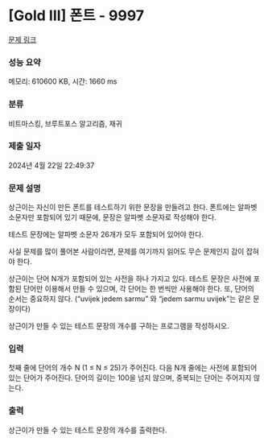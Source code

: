# [Gold III] 폰트 - 9997 

[문제 링크](https://www.acmicpc.net/problem/9997) 

### 성능 요약

메모리: 610600 KB, 시간: 1660 ms

### 분류

비트마스킹, 브루트포스 알고리즘, 재귀

### 제출 일자

2024년 4월 22일 22:49:37

### 문제 설명

<p>상근이는 자신이 만든 폰트를 테스트하기 위한 문장을 만들려고 한다. 폰트에는 알파벳 소문자만 포함되어 있기 때문에, 문장은 알파벳 소문자로 작성해야 한다.</p>

<p>테스트 문장에는 알파벳 소문자 26개가 모두 포함되어 있어야 한다.</p>

<p>사실 문제를 많이 풀어본 사람이라면, 문제를 여기까지 읽어도 무슨 문제인지 감이 잡혀야 한다.</p>

<p>상근이는 단어 N개가 포함되어 있는 사전을 하나 가지고 있다. 테스트 문장은 사전에 포함된 단어만 이용해서 만들 수 있으며, 각 단어는 한 번씩만 사용해야 한다. 또, 단어의 순서는 중요하지 않다. (“uvijek jedem sarmu” 와 “jedem sarmu uvijek”는 같은 문장이다)</p>

<p>상근이가 만들 수 있는 테스트 문장의 개수를 구하는 프로그램을 작성하시오.</p>

### 입력 

 <p>첫째 줄에 단어의 개수 N (1 ≤ N ≤ 25)가 주어진다. 다음 N개 줄에는 사전에 포함되어있는 단어가 주어진다. 단어의 길이는 100을 넘지 않으며, 중복되는 단어는 주어지지 않는다.</p>

### 출력 

 <p>상근이가 만들 수 있는 테스트 문장의 개수를 출력한다. </p>

